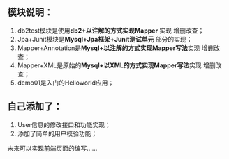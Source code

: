 ## 模块说明：
1. db2test模块是使用**db2+以注解的方式实现Mapper** 实现 增删改查；
2. Jpa+Junit模块是**Mysql+Jpa框架+Junit测试单元**  部分的实现；
3. Mapper+Annotation是**Mysql+以注解的方式实现Mapper写法**实现 增删改查；
4. Mapper+XML是原始的**Mysql+以XML的方式实现Mapper写法**实现 增删改查；
5. demo01是入门的Helloworld应用；

## 自己添加了：

1. User信息的修改接口和功能实现；
2. 添加了简单的用户校验功能；

未来可以实现前端页面的编写……